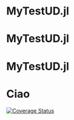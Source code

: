 # MyTestUD.jl
# MyTestUD.jl
# MyTestUD.jl

Ciao
=======

[![Coverage Status](https://coveralls.io/repos/github/piebat/MyTestUD.jl/badge.svg?branch=master)](https://coveralls.io/github/piebat/MyTestUD.jl?branch=master)

[docs-latest-img]: https://img.shields.io/badge/docs-latest-blue.svg
[docs-stable-img]: https://img.shields.io/badge/docs-stable-blue.svg
[docs-dev-url]: https://github.com/piebat/MyTestUD.jl/dev
[docs-stable-url]: https://github.com/piebat/MyTestUD.jl/stable

[travis-img]: https://github.com/piebat/MyTestUD.jl.svg?branch=master
[travis-url]: https://github.com/piebat/MyTestUD.jl.git
